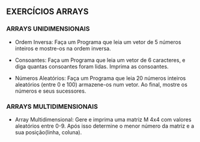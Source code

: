 ## EXERCÍCIOS ARRAYS

### ARRAYS UNIDIMENSIONAIS

- Ordem Inversa: Faça um Programa que leia um vetor de 5 números inteiros
e mostre-os na ordem inversa.

- Consoantes: Faça um Programa que leia um vetor de 6 caracteres, e diga quantas consoantes foram lidas.
Imprima as consoantes.

- Números Aleatórios: Faça um Programa que leia 20 números inteiros aleatórios (entre 0 e 100) armazene-os num vetor.
Ao final, mostre os números e seus sucessores.

### ARRAYS MULTIDIMENSIONAIS

- Array Multidimensional: Gere e imprima uma matriz M 4x4 com valores aleatórios entre 0-9. Após isso determine o menor número da matriz e a sua posição(linha, coluna).

